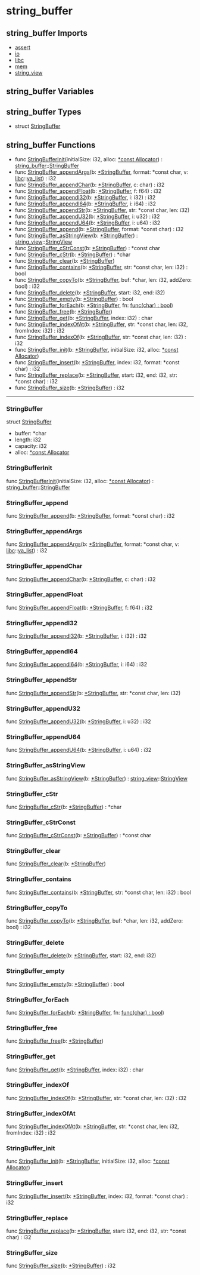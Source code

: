 # string\_buffer

## string\_buffer Imports

* [assert](assert\.md)
* [io](io\.md)
* [libc](libc\.md)
* [mem](mem\.md)
* [string\_view](string\_view\.md)


## string\_buffer Variables



## string\_buffer Types

* struct [StringBuffer](#StringBuffer)


## string\_buffer Functions

* func [StringBufferInit](#StringBufferInit)(initialSize: i32, alloc: [\*const Allocator](#Allocator)) : [string\_buffer](#string\_buffer)::[StringBuffer](#StringBuffer)
* func [StringBuffer\_appendArgs](#StringBuffer\_appendArgs)(b: [\*StringBuffer](#StringBuffer), format: *const char, v: [libc](libc\.md)::[va\_list](va\_list\.md)) : i32
* func [StringBuffer\_appendChar](#StringBuffer\_appendChar)(b: [\*StringBuffer](#StringBuffer), c: char) : i32
* func [StringBuffer\_appendFloat](#StringBuffer\_appendFloat)(b: [\*StringBuffer](#StringBuffer), f: f64) : i32
* func [StringBuffer\_appendI32](#StringBuffer\_appendI32)(b: [\*StringBuffer](#StringBuffer), i: i32) : i32
* func [StringBuffer\_appendI64](#StringBuffer\_appendI64)(b: [\*StringBuffer](#StringBuffer), i: i64) : i32
* func [StringBuffer\_appendStr](#StringBuffer\_appendStr)(b: [\*StringBuffer](#StringBuffer), str: *const char, len: i32)
* func [StringBuffer\_appendU32](#StringBuffer\_appendU32)(b: [\*StringBuffer](#StringBuffer), i: u32) : i32
* func [StringBuffer\_appendU64](#StringBuffer\_appendU64)(b: [\*StringBuffer](#StringBuffer), i: u64) : i32
* func [StringBuffer\_append](#StringBuffer\_append)(b: [\*StringBuffer](#StringBuffer), format: *const char) : i32
* func [StringBuffer\_asStringView](#StringBuffer\_asStringView)(b: [\*StringBuffer](#StringBuffer)) : [string\_view](string\_view\.md)::[StringView](StringView\.md)
* func [StringBuffer\_cStrConst](#StringBuffer\_cStrConst)(b: [\*StringBuffer](#StringBuffer)) : *const char
* func [StringBuffer\_cStr](#StringBuffer\_cStr)(b: [\*StringBuffer](#StringBuffer)) : *char
* func [StringBuffer\_clear](#StringBuffer\_clear)(b: [\*StringBuffer](#StringBuffer))
* func [StringBuffer\_contains](#StringBuffer\_contains)(b: [\*StringBuffer](#StringBuffer), str: *const char, len: i32) : bool
* func [StringBuffer\_copyTo](#StringBuffer\_copyTo)(b: [\*StringBuffer](#StringBuffer), buf: *char, len: i32, addZero: bool) : i32
* func [StringBuffer\_delete](#StringBuffer\_delete)(b: [\*StringBuffer](#StringBuffer), start: i32, end: i32)
* func [StringBuffer\_empty](#StringBuffer\_empty)(b: [\*StringBuffer](#StringBuffer)) : bool
* func [StringBuffer\_forEach](#StringBuffer\_forEach)(b: [\*StringBuffer](#StringBuffer), fn: [func\(char\) : bool](#\_))
* func [StringBuffer\_free](#StringBuffer\_free)(b: [\*StringBuffer](#StringBuffer))
* func [StringBuffer\_get](#StringBuffer\_get)(b: [\*StringBuffer](#StringBuffer), index: i32) : char
* func [StringBuffer\_indexOfAt](#StringBuffer\_indexOfAt)(b: [\*StringBuffer](#StringBuffer), str: *const char, len: i32, fromIndex: i32) : i32
* func [StringBuffer\_indexOf](#StringBuffer\_indexOf)(b: [\*StringBuffer](#StringBuffer), str: *const char, len: i32) : i32
* func [StringBuffer\_init](#StringBuffer\_init)(b: [\*StringBuffer](#StringBuffer), initialSize: i32, alloc: [\*const Allocator](#Allocator))
* func [StringBuffer\_insert](#StringBuffer\_insert)(b: [\*StringBuffer](#StringBuffer), index: i32, format: *const char) : i32
* func [StringBuffer\_replace](#StringBuffer\_replace)(b: [\*StringBuffer](#StringBuffer), start: i32, end: i32, str: *const char) : i32
* func [StringBuffer\_size](#StringBuffer\_size)(b: [\*StringBuffer](#StringBuffer)) : i32



***
### StringBuffer


struct [StringBuffer](#StringBuffer)

* buffer: *char
* length: i32
* capacity: i32
* alloc: [\*const Allocator](#Allocator)



### StringBufferInit


func [StringBufferInit](#StringBufferInit)(initialSize: i32, alloc: [\*const Allocator](#Allocator)) : [string\_buffer](#string\_buffer)::[StringBuffer](#StringBuffer)


### StringBuffer\_append


func [StringBuffer\_append](#StringBuffer\_append)(b: [\*StringBuffer](#StringBuffer), format: *const char) : i32


### StringBuffer\_appendArgs


func [StringBuffer\_appendArgs](#StringBuffer\_appendArgs)(b: [\*StringBuffer](#StringBuffer), format: *const char, v: [libc](libc\.md)::[va\_list](va\_list\.md)) : i32


### StringBuffer\_appendChar


func [StringBuffer\_appendChar](#StringBuffer\_appendChar)(b: [\*StringBuffer](#StringBuffer), c: char) : i32


### StringBuffer\_appendFloat


func [StringBuffer\_appendFloat](#StringBuffer\_appendFloat)(b: [\*StringBuffer](#StringBuffer), f: f64) : i32


### StringBuffer\_appendI32


func [StringBuffer\_appendI32](#StringBuffer\_appendI32)(b: [\*StringBuffer](#StringBuffer), i: i32) : i32


### StringBuffer\_appendI64


func [StringBuffer\_appendI64](#StringBuffer\_appendI64)(b: [\*StringBuffer](#StringBuffer), i: i64) : i32


### StringBuffer\_appendStr


func [StringBuffer\_appendStr](#StringBuffer\_appendStr)(b: [\*StringBuffer](#StringBuffer), str: *const char, len: i32)


### StringBuffer\_appendU32


func [StringBuffer\_appendU32](#StringBuffer\_appendU32)(b: [\*StringBuffer](#StringBuffer), i: u32) : i32


### StringBuffer\_appendU64


func [StringBuffer\_appendU64](#StringBuffer\_appendU64)(b: [\*StringBuffer](#StringBuffer), i: u64) : i32


### StringBuffer\_asStringView


func [StringBuffer\_asStringView](#StringBuffer\_asStringView)(b: [\*StringBuffer](#StringBuffer)) : [string\_view](string\_view\.md)::[StringView](StringView\.md)


### StringBuffer\_cStr


func [StringBuffer\_cStr](#StringBuffer\_cStr)(b: [\*StringBuffer](#StringBuffer)) : *char


### StringBuffer\_cStrConst


func [StringBuffer\_cStrConst](#StringBuffer\_cStrConst)(b: [\*StringBuffer](#StringBuffer)) : *const char


### StringBuffer\_clear


func [StringBuffer\_clear](#StringBuffer\_clear)(b: [\*StringBuffer](#StringBuffer))


### StringBuffer\_contains


func [StringBuffer\_contains](#StringBuffer\_contains)(b: [\*StringBuffer](#StringBuffer), str: *const char, len: i32) : bool


### StringBuffer\_copyTo


func [StringBuffer\_copyTo](#StringBuffer\_copyTo)(b: [\*StringBuffer](#StringBuffer), buf: *char, len: i32, addZero: bool) : i32


### StringBuffer\_delete


func [StringBuffer\_delete](#StringBuffer\_delete)(b: [\*StringBuffer](#StringBuffer), start: i32, end: i32)


### StringBuffer\_empty


func [StringBuffer\_empty](#StringBuffer\_empty)(b: [\*StringBuffer](#StringBuffer)) : bool


### StringBuffer\_forEach


func [StringBuffer\_forEach](#StringBuffer\_forEach)(b: [\*StringBuffer](#StringBuffer), fn: [func\(char\) : bool](#\_))


### StringBuffer\_free


func [StringBuffer\_free](#StringBuffer\_free)(b: [\*StringBuffer](#StringBuffer))


### StringBuffer\_get


func [StringBuffer\_get](#StringBuffer\_get)(b: [\*StringBuffer](#StringBuffer), index: i32) : char


### StringBuffer\_indexOf


func [StringBuffer\_indexOf](#StringBuffer\_indexOf)(b: [\*StringBuffer](#StringBuffer), str: *const char, len: i32) : i32


### StringBuffer\_indexOfAt


func [StringBuffer\_indexOfAt](#StringBuffer\_indexOfAt)(b: [\*StringBuffer](#StringBuffer), str: *const char, len: i32, fromIndex: i32) : i32


### StringBuffer\_init


func [StringBuffer\_init](#StringBuffer\_init)(b: [\*StringBuffer](#StringBuffer), initialSize: i32, alloc: [\*const Allocator](#Allocator))


### StringBuffer\_insert


func [StringBuffer\_insert](#StringBuffer\_insert)(b: [\*StringBuffer](#StringBuffer), index: i32, format: *const char) : i32


### StringBuffer\_replace


func [StringBuffer\_replace](#StringBuffer\_replace)(b: [\*StringBuffer](#StringBuffer), start: i32, end: i32, str: *const char) : i32


### StringBuffer\_size


func [StringBuffer\_size](#StringBuffer\_size)(b: [\*StringBuffer](#StringBuffer)) : i32


